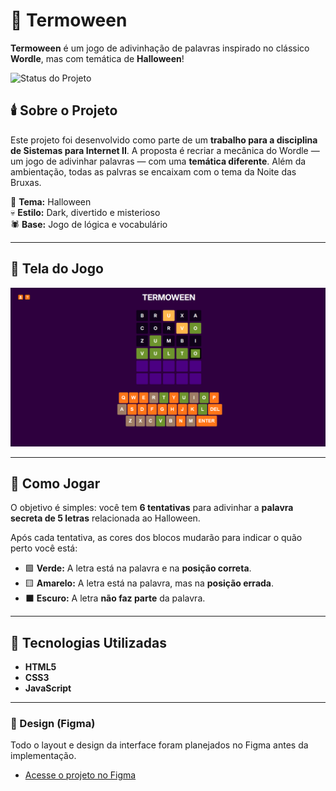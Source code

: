 # 🎃 Termoween

**Termoween** é um jogo de adivinhação de palavras inspirado no clássico **Wordle**, mas com temática de **Halloween**!

![Status do Projeto](https://img.shields.io/badge/Status-Concluído-green)

## 🕯️ Sobre o Projeto

Este projeto foi desenvolvido como parte de um **trabalho para a disciplina de Sistemas para Internet II**. A proposta é recriar a mecânica do Wordle — um jogo de adivinhar palavras — com uma **temática diferente**. Além da ambientação, todas as palvras se encaixam com o tema da Noite das Bruxas.

🧡 **Tema:** Halloween  
💀 **Estilo:** Dark, divertido e misterioso  
🕷️ **Base:** Jogo de lógica e vocabulário  

---

## 📸 Tela do Jogo

![Print do Termoween](exemplo-termoween.png)

---

## 👻 Como Jogar

O objetivo é simples: você tem **6 tentativas** para adivinhar a **palavra secreta de 5 letras** relacionada ao Halloween.

Após cada tentativa, as cores dos blocos mudarão para indicar o quão perto você está:

* 🟩 **Verde:** A letra está na palavra e na **posição correta**.
* 🟨 **Amarelo:** A letra está na palavra, mas na **posição errada**.
* ⬛ **Escuro:** A letra **não faz parte** da palavra.

---

## 🧙 Tecnologias Utilizadas

- **HTML5**  
- **CSS3**  
- **JavaScript**  

---

### 🎨 Design (Figma)

Todo o layout e design da interface foram planejados no Figma antes da implementação.

* [Acesse o projeto no Figma](https://www.figma.com/design/WQCrZTLztPra38SIctESMd/trabalho-si2?node-id=0-1&t=w0MKslpsFzeOuMnb-1)